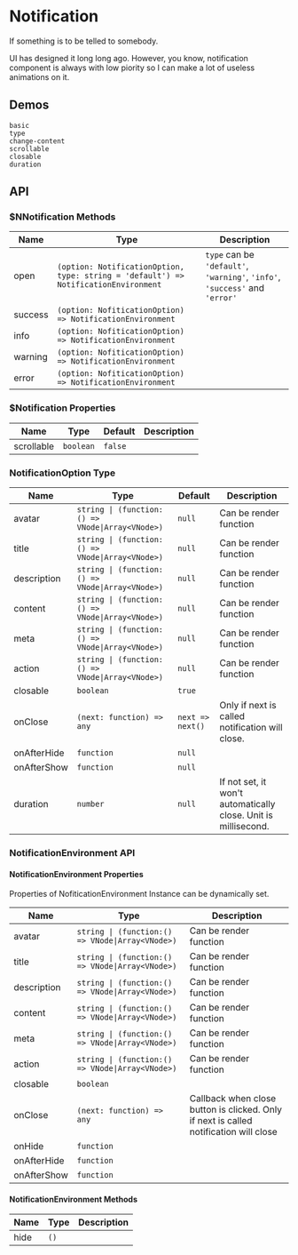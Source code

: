# Notification
If something is to be telled to somebody.

UI has designed it long long ago. However, you know, notification component is always with low piority so I can make a lot of useless animations on it.
## Demos
```demo
basic
type
change-content
scrollable
closable
duration
```
## API
### $NNotification Methods
|Name|Type|Description|
|-|-|-|
|open|`(option: NotificationOption, type: string = 'default') => NotificationEnvironment`|`type` can be `'default'`, `'warning'`, `'info'`, `'success'` and `'error'`|
|success|`(option: NofiticationOption) => NotificationEnvironment`||
|info|`(option: NofiticationOption) => NotificationEnvironment`||
|warning|`(option: NofiticationOption) => NotificationEnvironment`||
|error|`(option: NofiticationOption) => NotificationEnvironment`||

### $Notification Properties
|Name|Type|Default|Description|
|-|-|-|-|
|scrollable|`boolean`|`false`||

### NotificationOption Type
|Name|Type|Default|Description|
|-|-|-|-|
|avatar|`string \| (function:() => VNode\|Array<VNode>)`|`null`|Can be render function|
|title|`string \| (function:() => VNode\|Array<VNode>)`|`null`|Can be render function|
|description|`string \| (function:() => VNode\|Array<VNode>)`|`null`|Can be render function|
|content|`string \| (function:() => VNode\|Array<VNode>)`|`null`|Can be render function|
|meta|`string \| (function:() => VNode\|Array<VNode>)`|`null`|Can be render function|
|action|`string \| (function:() => VNode\|Array<VNode>)`|`null`|Can be render function|
|closable|`boolean`|`true`||
|onClose|`(next: function) => any`|`next => next()`|Only if next is called notification will close.|
|onAfterHide|`function`|`null`||
|onAfterShow|`function`|`null`||
|duration|`number`|`null`|If not set, it won't automatically close. Unit is millisecond.|

### NotificationEnvironment API
#### NotificationEnvironment Properties
Properties of NofiticationEnvironment Instance can be dynamically set.

|Name|Type|Description|
|-|-|-|
|avatar|`string \| (function:() => VNode\|Array<VNode>)`|Can be render function|
|title|`string \| (function:() => VNode\|Array<VNode>)`|Can be render function|
|description|`string \| (function:() => VNode\|Array<VNode>)`|Can be render function|
|content|`string \| (function:() => VNode\|Array<VNode>)`|Can be render function|
|meta|`string \| (function:() => VNode\|Array<VNode>)`|Can be render function|
|action|`string \| (function:() => VNode\|Array<VNode>)`|Can be render function|
|closable|`boolean`||
|onClose|`(next: function) => any`|Callback when close button is clicked. Only if next is called notification will close|
|onHide|`function`||
|onAfterHide|`function`||
|onAfterShow|`function`||

#### NotificationEnvironment Methods
|Name|Type|Description|
|-|-|-|
|hide|`()`||
